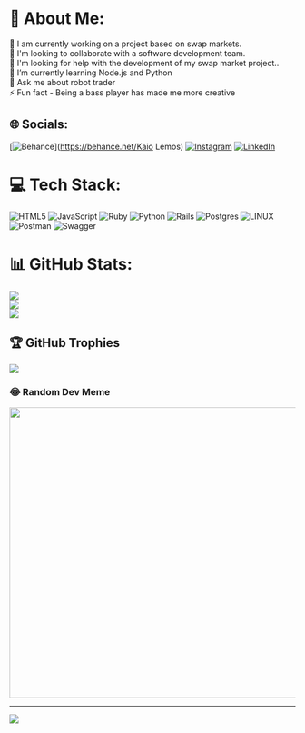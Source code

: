 # 💫 About Me:
🔭 I am currently working on a project based on swap markets.<br>👯 I'm looking to collaborate with a software development team.<br>🤝 I'm looking for help with the development of my swap market project..<br>🌱 I’m currently learning Node.js and Python<br>💬 Ask me about robot trader<br>⚡ Fun fact - Being a bass player has made me more creative


## 🌐 Socials:
[![Behance](https://img.shields.io/badge/Behance-1769ff?logo=behance&logoColor=white)](https://behance.net/Kaio Lemos) [![Instagram](https://img.shields.io/badge/Instagram-%23E4405F.svg?logo=Instagram&logoColor=white)](https://instagram.com/kaiolemoss) [![LinkedIn](https://img.shields.io/badge/LinkedIn-%230077B5.svg?logo=linkedin&logoColor=white)](https://linkedin.com/in/kaiolemos) 

# 💻 Tech Stack:
![HTML5](https://img.shields.io/badge/html5-%23E34F26.svg?style=for-the-badge&logo=html5&logoColor=white) ![JavaScript](https://img.shields.io/badge/javascript-%23323330.svg?style=for-the-badge&logo=javascript&logoColor=%23F7DF1E) ![Ruby](https://img.shields.io/badge/ruby-%23CC342D.svg?style=for-the-badge&logo=ruby&logoColor=white) ![Python](https://img.shields.io/badge/python-3670A0?style=for-the-badge&logo=python&logoColor=ffdd54) ![Rails](https://img.shields.io/badge/rails-%23CC0000.svg?style=for-the-badge&logo=ruby-on-rails&logoColor=white) ![Postgres](https://img.shields.io/badge/postgres-%23316192.svg?style=for-the-badge&logo=postgresql&logoColor=white) ![LINUX](https://img.shields.io/badge/Linux-FCC624?style=for-the-badge&logo=linux&logoColor=black) ![Postman](https://img.shields.io/badge/Postman-FF6C37?style=for-the-badge&logo=postman&logoColor=white) ![Swagger](https://img.shields.io/badge/-Swagger-%23Clojure?style=for-the-badge&logo=swagger&logoColor=white)
# 📊 GitHub Stats:
![](https://github-readme-stats.vercel.app/api?username=kaiolemos&theme=radical&hide_border=false&include_all_commits=true&count_private=true)<br/>
![](https://github-readme-streak-stats.herokuapp.com/?user=kaiolemos&theme=radical&hide_border=false)<br/>
![](https://github-readme-stats.vercel.app/api/top-langs/?username=kaiolemos&theme=radical&hide_border=false&include_all_commits=true&count_private=true&layout=compact)

## 🏆 GitHub Trophies
![](https://github-profile-trophy.vercel.app/?username=kaiolemos&theme=radical&no-frame=false&no-bg=true&margin-w=4)

### 😂 Random Dev Meme
<img src="https://rm.up.railway.app/" width="512px"/>

---
[![](https://visitcount.itsvg.in/api?id=kaiolemos&icon=0&color=0)](https://visitcount.itsvg.in)

<!-- Proudly created with GPRM ( https://gprm.itsvg.in ) -->
